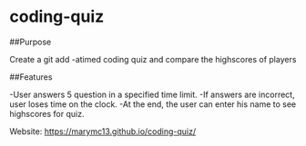 # coding-quiz

##Purpose

Create a git add -atimed coding quiz and compare the highscores of players

##Features

-User answers 5 question in a specified time limit.
-If answers are incorrect, user loses time on the clock.
-At the end, the user can enter his name to see highscores for quiz.

Website:  https://marymc13.github.io/coding-quiz/
